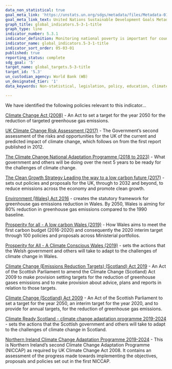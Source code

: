 ```yaml
---
data_non_statistical: true
goal_meta_link: 'https://unstats.un.org/sdgs/metadata/files/Metadata-01-02-01.pdf '
goal_meta_link_text: United Nations Sustainable Development Goals Metadata (PDF 98.2 KB)
graph_title: global_indicators.5-3-1-title
graph_type: line
indicator_number: 5.3.1
indicator_definition: Monitoring national poverty is important for country-specific development agendas. National poverty lines are used to make more accurate estimates of poverty consistent with the country’s specific economic and social circumstances, and are not intended for international comparisons of poverty rates.
indicator_name: global_indicators.5-3-1-title
indicator_sort_order: 05-03-01
published: true
reporting_status: complete
sdg_goal: '5'
target_name: global_targets.5-3-title
target_id: '5.3'
un_custodian_agency: World Bank (WB)
un_designated_tier: '1'
data_keywords: Non-statistical, legislation, policy, education, climate change

---
```

We have identified the following policies relevant to this indicator...

[Climate Change Act (2008)](https://www.legislation.gov.uk/ukpga/2008/27/contents) - An Act to set a target for the year 2050 for the reduction of targeted greenhouse gas emissions.

[UK Climate Change Risk Assessment (2017)](https://www.gov.uk/government/publications/uk-climate-change-risk-assessment-2017) -  The Government’s second assessment of the risks and opportunities for the UK of the current and predicted impact of climate change, which follows on from the first report published in 2012.

[The Climate Change National Adaptation Programme (2018 to 2023)](https://www.gov.uk/government/publications/climate-change-second-national-adaptation-programme-2018-to-2023) - What government and others will be doing over the next 5 years to be ready for the challenges of climate change.

[The Clean Growth Strategy Leading the way to a low carbon future (2017)](https://assets.publishing.service.gov.uk/government/uploads/system/uploads/attachment_data/file/700496/clean-growth-strategy-correction-april-2018.pdf) - sets out policies and proposals for the UK, through to 2032 and beyond, to reduce emissions across the economy and promote clean growth.

[Environment (Wales) Act 2016](http://www.legislation.gov.uk/anaw/2016/3/introduction) - creates the statutory framework for greenhouse gas emissions reduction in Wales. By 2050, Wales is aiming for 80% reduction in greenhouse gas emissions compared to the 1990 baseline.   

[Prosperity for all - A low carbon Wales (2019)](https://gov.wales/sites/default/files/publications/2019-06/low-carbon-delivery-plan_1.pdf) - How Wales aims to meet the first carbon budget (2016-2020) and consequently the 2020 interim target through 100 policies and proposals across Ministerial portfolios.

[Prosperity for All - A Climate Conscious Wales (2019)](https://gov.wales/prosperity-all-climate-conscious-wales) - sets the actions that the Welsh government and others will take to adapt to the challenges of climate change in Wales.

[Climate Change (Emissions Reduction Targets) (Scotland) Act 2019](http://www.legislation.gov.uk/asp/2019/15/contents/enacted) - An Act of the Scottish Parliament to amend the Climate Change (Scotland) Act 2009 to make provision setting targets for the reduction of greenhouse gases emissions and to make provision about advice, plans and reports in relation to those targets.

[Climate Change (Scotland) Act 2009](http://www.legislation.gov.uk/asp/2009/12/contents) - An Act of the Scottish Parliament to set a target for the year 2050, an interim target for the year 2020, and to provide for annual targets, for the reduction of greenhouse gas emissions.

[Climate Ready Scotland - climate change adaptation programme 2019-2024](https://www.gov.scot/publications/climate-ready-scotland-second-scottish-climate-change-adaptation-programme-2019-2024/pages/1/) - sets the actions that the Scottish government and others will take to adapt to the challenges of climate change in Scotland. 

[Northern Ireland Climate Change Adaptation Programme 2019-2024](https://www.daera-ni.gov.uk/sites/default/files/publications/daera/Northern%20Ireland%20Climate%20Change%20Adaptation%20Programme%202019-2024%20Final-Laid.PDF) - This is Northern Ireland’s second Climate Change Adaptation Programme (NICCAP) as required by UK Climate Change Act 2008. It contains an assessment of the progress made towards implementing the objectives, proposals and policies set out in the first NICCAP.
